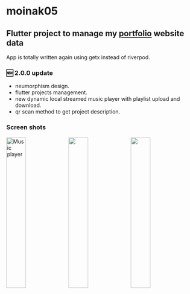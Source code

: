 # moinak05

## Flutter project to manage my <a href='https://moinak05.vercel.app'>portfolio</a> website data

App is totally written again using getx instead of riverpod.

### 🆕 2.0.0 update 
 - neumorphism design.
 - flutter projects management.
 - new dynamic local streamed music player with playlist upload and download.
 - qr scan method to get project description.

### Screen shots

<img width="32%" src="https://github.com/Moinak-Majumdar/portfolio-mobile-app/assets/99950805/2ed00c4c-fce3-4618-a6ee-e9c139c9203a" alt="Music player" />
<img width="32%" src="https://github.com/Moinak-Majumdar/portfolio-mobile-app/assets/99950805/9a82d477-4ef1-4502-ba48-6188383756b2"/>
<img width="32%" src="https://github.com/Moinak-Majumdar/portfolio-mobile-app/assets/99950805/72278679-22ed-48f3-8727-5edd6c58062b"/>
